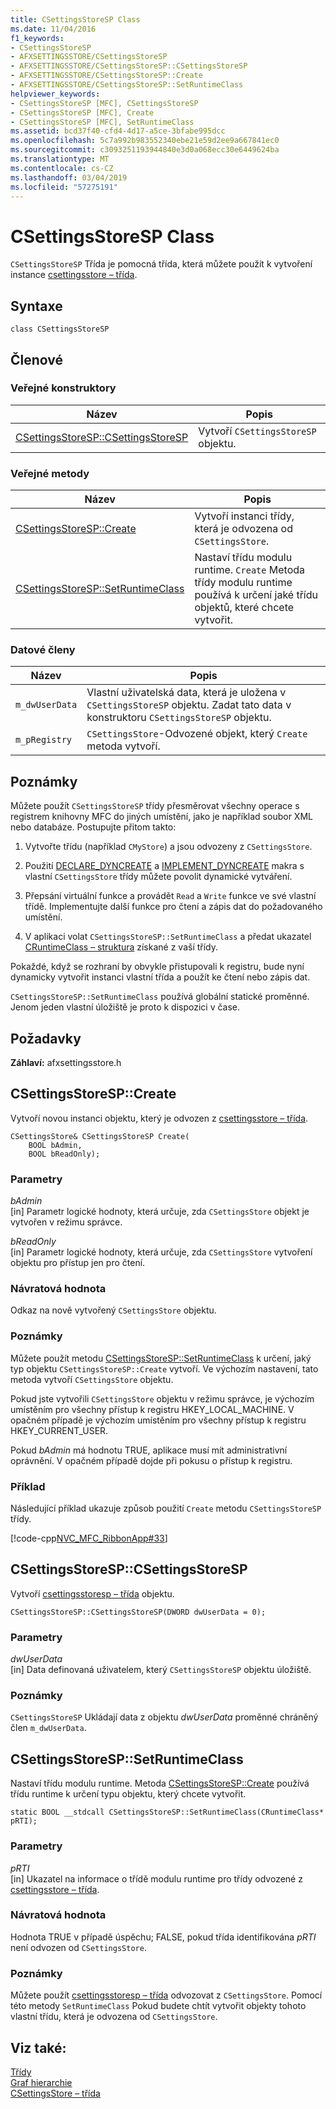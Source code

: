 ```yaml
---
title: CSettingsStoreSP Class
ms.date: 11/04/2016
f1_keywords:
- CSettingsStoreSP
- AFXSETTINGSSTORE/CSettingsStoreSP
- AFXSETTINGSSTORE/CSettingsStoreSP::CSettingsStoreSP
- AFXSETTINGSSTORE/CSettingsStoreSP::Create
- AFXSETTINGSSTORE/CSettingsStoreSP::SetRuntimeClass
helpviewer_keywords:
- CSettingsStoreSP [MFC], CSettingsStoreSP
- CSettingsStoreSP [MFC], Create
- CSettingsStoreSP [MFC], SetRuntimeClass
ms.assetid: bcd37f40-cfd4-4d17-a5ce-3bfabe995dcc
ms.openlocfilehash: 5c7a992b983552340ebe21e59d2ee9a667841ec0
ms.sourcegitcommit: c3093251193944840e3d0a068ecc30e6449624ba
ms.translationtype: MT
ms.contentlocale: cs-CZ
ms.lasthandoff: 03/04/2019
ms.locfileid: "57275191"
---
```

# <a name="csettingsstoresp-class"></a>CSettingsStoreSP Class

`CSettingsStoreSP` Třída je pomocná třída, která můžete použít k vytvoření instance [csettingsstore – třída](../../mfc/reference/csettingsstore-class.md).

## <a name="syntax"></a>Syntaxe

```
class CSettingsStoreSP
```

## <a name="members"></a>Členové

### <a name="public-constructors"></a>Veřejné konstruktory

|Název|Popis|
|----------|-----------------|
|[CSettingsStoreSP::CSettingsStoreSP](#csettingsstoresp)|Vytvoří `CSettingsStoreSP` objektu.|

### <a name="public-methods"></a>Veřejné metody

|Název|Popis|
|----------|-----------------|
|[CSettingsStoreSP::Create](#create)|Vytvoří instanci třídy, která je odvozena od `CSettingsStore`.|
|[CSettingsStoreSP::SetRuntimeClass](#setruntimeclass)|Nastaví třídu modulu runtime. `Create` Metoda třídy modulu runtime používá k určení jaké třídu objektů, které chcete vytvořit.|

### <a name="data-members"></a>Datové členy

|Název|Popis|
|----------|-----------------|
|`m_dwUserData`|Vlastní uživatelská data, která je uložena v `CSettingsStoreSP` objektu. Zadat tato data v konstruktoru `CSettingsStoreSP` objektu.|
|`m_pRegistry`|`CSettingsStore`-Odvozené objekt, který `Create` metoda vytvoří.|

## <a name="remarks"></a>Poznámky

Můžete použít `CSettingsStoreSP` třídy přesměrovat všechny operace s registrem knihovny MFC do jiných umístění, jako je například soubor XML nebo databáze. Postupujte přitom takto:

1. Vytvořte třídu (například `CMyStore`) a jsou odvozeny z `CSettingsStore`.

1. Použití [DECLARE_DYNCREATE](run-time-object-model-services.md#declare_dyncreate) a [IMPLEMENT_DYNCREATE](run-time-object-model-services.md#implement_dyncreate) makra s vlastní `CSettingsStore` třídy můžete povolit dynamické vytváření.

1. Přepsání virtuální funkce a provádět `Read` a `Write` funkce ve své vlastní třídě. Implementujte další funkce pro čtení a zápis dat do požadovaného umístění.

1. V aplikaci volat `CSettingsStoreSP::SetRuntimeClass` a předat ukazatel [CRuntimeClass – struktura](../../mfc/reference/cruntimeclass-structure.md) získané z vaší třídy.

Pokaždé, když se rozhraní by obvykle přistupovali k registru, bude nyní dynamicky vytvořit instanci vlastní třída a použít ke čtení nebo zápis dat.

`CSettingsStoreSP::SetRuntimeClass` používá globální statické proměnné. Jenom jeden vlastní úložiště je proto k dispozici v čase.

## <a name="requirements"></a>Požadavky

**Záhlaví:** afxsettingsstore.h

##  <a name="create"></a>  CSettingsStoreSP::Create

Vytvoří novou instanci objektu, který je odvozen z [csettingsstore – třída](../../mfc/reference/csettingsstore-class.md).

```
CSettingsStore& CSettingsStoreSP Create(
    BOOL bAdmin,
    BOOL bReadOnly);
```

### <a name="parameters"></a>Parametry

*bAdmin*<br/>
[in] Parametr logické hodnoty, která určuje, zda `CSettingsStore` objekt je vytvořen v režimu správce.

*bReadOnly*<br/>
[in] Parametr logické hodnoty, která určuje, zda `CSettingsStore` vytvoření objektu pro přístup jen pro čtení.

### <a name="return-value"></a>Návratová hodnota

Odkaz na nově vytvořený `CSettingsStore` objektu.

### <a name="remarks"></a>Poznámky

Můžete použít metodu [CSettingsStoreSP::SetRuntimeClass](#setruntimeclass) k určení, jaký typ objektu `CSettingsStoreSP::Create` vytvoří. Ve výchozím nastavení, tato metoda vytvoří `CSettingsStore` objektu.

Pokud jste vytvořili `CSettingsStore` objektu v režimu správce, je výchozím umístěním pro všechny přístup k registru HKEY_LOCAL_MACHINE. V opačném případě je výchozím umístěním pro všechny přístup k registru HKEY_CURRENT_USER.

Pokud *bAdmin* má hodnotu TRUE, aplikace musí mít administrativní oprávnění. V opačném případě dojde při pokusu o přístup k registru.

### <a name="example"></a>Příklad

Následující příklad ukazuje způsob použití `Create` metodu `CSettingsStoreSP` třídy.

[!code-cpp[NVC_MFC_RibbonApp#33](../../mfc/reference/codesnippet/cpp/csettingsstoresp-class_1.cpp)]

##  <a name="csettingsstoresp"></a>  CSettingsStoreSP::CSettingsStoreSP

Vytvoří [csettingsstoresp – třída](../../mfc/reference/csettingsstoresp-class.md) objektu.

```
CSettingsStoreSP::CSettingsStoreSP(DWORD dwUserData = 0);
```

### <a name="parameters"></a>Parametry

*dwUserData*<br/>
[in] Data definovaná uživatelem, který `CSettingsStoreSP` objektu úložiště.

### <a name="remarks"></a>Poznámky

`CSettingsStoreSP` Ukládají data z objektu *dwUserData* proměnné chráněný člen `m_dwUserData`.

##  <a name="setruntimeclass"></a>  CSettingsStoreSP::SetRuntimeClass

Nastaví třídu modulu runtime. Metoda [CSettingsStoreSP::Create](#create) používá třídu runtime k určení typu objektu, který chcete vytvořit.

```
static BOOL __stdcall CSettingsStoreSP::SetRuntimeClass(CRuntimeClass* pRTI);
```

### <a name="parameters"></a>Parametry

*pRTI*<br/>
[in] Ukazatel na informace o třídě modulu runtime pro třídy odvozené z [csettingsstore – třída](../../mfc/reference/csettingsstore-class.md).

### <a name="return-value"></a>Návratová hodnota

Hodnota TRUE v případě úspěchu; FALSE, pokud třída identifikována *pRTI* není odvozen od `CSettingsStore`.

### <a name="remarks"></a>Poznámky

Můžete použít [csettingsstoresp – třída](../../mfc/reference/csettingsstoresp-class.md) odvozovat z `CSettingsStore`. Pomocí této metody `SetRuntimeClass` Pokud budete chtít vytvořit objekty tohoto vlastní třídu, která je odvozena od `CSettingsStore`.

## <a name="see-also"></a>Viz také:

[Třídy](../../mfc/reference/mfc-classes.md)<br/>
[Graf hierarchie](../../mfc/hierarchy-chart.md)<br/>
[CSettingsStore – třída](../../mfc/reference/csettingsstore-class.md)

